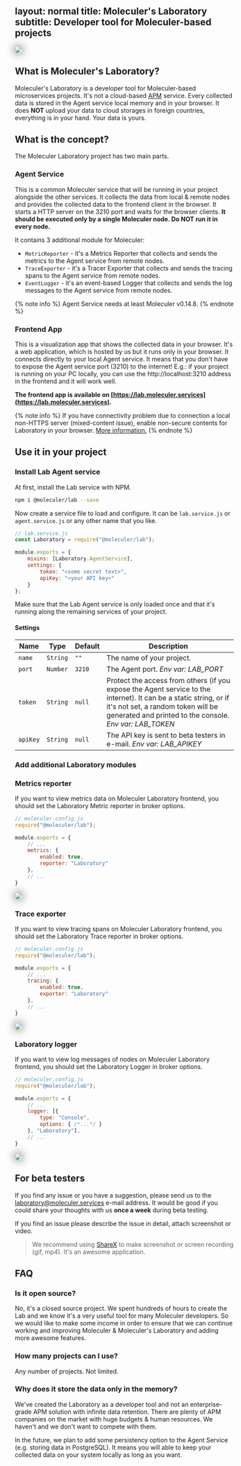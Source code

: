 layout: normal
title: Moleculer's Laboratory
subtitle: Developer tool for Moleculer-based projects
---
<img src="assets/laboratory-banner.png" style="box-shadow: 0 0 20px rgba(0,0,0,0.8); border-radius: 10px;" />

## What is Moleculer's Laboratory?
Moleculer's Laboratory is a developer tool for Moleculer-based microservices projects. It's not a cloud-based [APM](https://en.wikipedia.org/wiki/Application_performance_management) service. Every collected data is stored in the Agent service local memory and in your browser. It does **NOT** upload your data to cloud storages in foreign countries, everything is in your hand. Your data is yours. 

## What is the concept?
The Moleculer Laboratory project has two main parts.

### Agent Service
This is a common Moleculer service that will be running in your project alongside the other services. It collects the data from local & remote nodes and provides the collected data to the frontend client in the browser. It starts a HTTP server on the 3210 port and waits for the browser clients. 
**It should be executed only by a single Moleculer node. Do NOT run it in every node.**

It contains 3 additional module for Moleculer:
- `MetricReporter` - it's a Metrics Reporter that collects and sends the metrics to the Agent service from remote nodes.
- `TraceExporter` - it's a Tracer Exporter that collects and sends the tracing spans to the Agent service from remote nodes.
- `EventLogger` - it's an event-based Logger that collects and sends the log messages to the Agent service from remote nodes.

{% note info %}
Agent Service needs at least Moleculer v0.14.8.
{% endnote %}

### Frontend App
This is a visualization app that shows the collected data in your browser. It's a web application, which is hosted by us but it runs only in your browser. It connects directly to your local Agent service. It means that you don't have to expose the Agent service port (3210) to the internet! E.g.: if your project is running on your PC locally, you can use the http://localhost:3210 address in the frontend and it will work well.

**The frontend app is available on [https://lab.moleculer.services](https://lab.moleculer.services).**

{% note info %}
If you have connectivity problem due to connection a local non-HTTPS server (mixed-content issue), enable non-secure contents for Laboratory in your browser. [More information.](https://experienceleague.adobe.com/docs/target/using/experiences/vec/troubleshoot-composer/mixed-content.html?lang=en)
{% endnote %}

## Use it in your project

### Install Lab Agent service
At first, install the Lab service with NPM.

```bash
npm i @moleculer/lab --save
```

Now create a service file to load and configure. It can be `lab.service.js` or `agent.service.js` or any other name that you like.

```js
// lab.service.js
const Laboratory = require("@moleculer/lab");

module.exports = {
    mixins: [Laboratory.AgentService],
    settings: {
        token: "<some secret text>",
        apiKey: "<your API key>"
    }
};
```
Make sure that the Lab Agent service is only loaded once and that it's running along the remaining services of your project.

#### Settings

| Name | Type | Default | Description |
| ---- | ---- | ------- | ----------- |
| `name` | `String` | `""` | The name of your project. |
| `port` | `Number` | `3210` | The Agent port. _Env var: LAB_PORT_ |
| `token` | `String` | `null` | Protect the access from others (if you expose the Agent service to the internet). It can be a static string, or if it's not set, a random token will be generated and printed to the console. _Env var: LAB_TOKEN_ |
| `apiKey` | `String` | `null` | The API key is sent to beta testers in e-mail. _Env var: LAB_APIKEY_ |

### Add additional Laboratory modules

### Metrics reporter
If you want to view metrics data on Moleculer Laboratory frontend, you should set the Laboratory Metric reporter in broker options.
```js
// moleculer.config.js
require("@moleculer/lab");

module.exports = {
    // ...
    metrics: {
        enabled: true,
        reporter: "Laboratory"
    },        
    // ...
}
```

<img src="assets/overview-metrics.png" style="box-shadow: 0 0 20px rgba(0,0,0,0.8); border-radius: 10px;" />


### Trace exporter
If you want to view tracing spans on Moleculer Laboratory frontend, you should set the Laboratory Trace reporter in broker options.
```js
// moleculer.config.js
require("@moleculer/lab");

module.exports = {
    // ...
    tracing: {
        enabled: true,
        exporter: "Laboratory"
    },       
    // ...
}
```

<img src="assets/trace-page.png" style="box-shadow: 0 0 20px rgba(0,0,0,0.8); border-radius: 10px;" />


### Laboratory logger
If you want to view log messages of nodes on Moleculer Laboratory frontend, you should set the Laboratory Logger in broker options.
```js
// moleculer.config.js
require("@moleculer/lab");

module.exports = {
    // ...
	logger: [{
		type: "Console",
		options: { /*...*/ }
	}, "Laboratory"],    
    // ...
}
```

<img src="assets/logs-page.png" style="box-shadow: 0 0 20px rgba(0,0,0,0.8); border-radius: 10px;" />


## For beta testers
If you find any issue or you have a suggestion, please send us to the laboratory@moleculer.services e-mail address. It would be good if you could share your thoughts with us **once a week** during beta testing.

If you find an issue please describe the issue in detail, attach screenshot or video. 
> We recommend using [ShareX](https://getsharex.com/) to make screenshot or screen recording (gif, mp4). It's an awesome application.

## FAQ

### Is it open source?
No, it's a closed source project. We spent hundreds of hours to create the Lab and we know it's a very useful tool for many Moleculer developers. So we would like to make some income in order to ensure that we can continue working and improving Moleculer & Moleculer's Laboratory and adding more awesome features.

### How many projects can I use?
Any number of projects. Not limited.

### Why does it store the data only in the memory?
We've created the Laboratory as a developer tool and not an enterprise-grade APM solution with infinite data retention. There are plenty of APM companies on the market with huge budgets & human resources. We haven't and we don't want to compete with them. 

In the future, we plan to add some persistency option to the Agent Service (e.g. storing data in PostgreSQL). It means you will able to keep your collected data on your system locally as long as you want.

